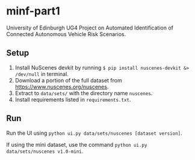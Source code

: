 # minf-part1
University of Edinburgh UG4 Project on Automated Identification of Connected Autonomous Vehicle Risk Scenarios.

## Setup
1. Install NuScenes devkit by running ```$ pip install nuscenes-devkit &> /dev/null``` in terminal.
2. Download a portion of the full dataset from https://www.nuscenes.org/nuscenes. 
3. Extract to ```data/sets/``` with the directory name ```nuscenes```.
4. Install requirements listed in ```requirements.txt```.

## Run
Run the UI using ```python ui.py data/sets/nuscenes [dataset version]```.

If using the mini dataset, use the command ```python ui.py data/sets/nuscenes v1.0-mini```.